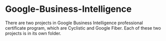 # Google-Business-Intelligence
There are two projects in Google Business Intelligence professional certificate program, which are Cyclistic and Google Fiber. Each of these two projects is in its own folder.
